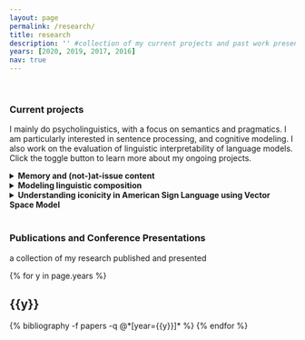 ```yaml
---
layout: page
permalink: /research/
title: research
description: '' #collection of my current projects and past work presented at conferences and published in journal papers/conference proceedings # publications by categories in reversed chronological order. # generated by jekyll-scholar.
years: [2020, 2019, 2017, 2016]
nav: true
---
```



<!-- <span style="color:#B71C1C;"> </span> -->

<br>
<h3> Current projects </h3>

I mainly do psycholinguistics, with a focus on semantics and pragmatics. I am particularly interested in sentence processing, and cognitive modeling. I also work on the evaluation of linguistic interpretability of language models. Click the toggle button to learn more about my ongoing projects.

<details>
<summary><b>Memory and (not-)at-issue content</b></summary>
<br>
  <ul>
  <li>psycholinguistics</li>
  <li>semantics and pragmatics</li>
  <li>memory retrieval</li>
  </ul>

<blockquote>
... more to come
</blockquote>

</details>


<details>
<summary><b>Modeling linguistic composition</b></summary>
<br>
  <ul>
  <li>computational linguistics</li>
  <li>computational semantics</li>
  </ul>

<blockquote>
I tested how well the existing compositionality functions capture compositionlaity in natural language, particularly concerning ‘adjective + noun’ phrases. I used four types of existing categorization of adjectives that exhibit a different inferential pattern--intersective, subsective, non-subsective, and privative. I used a constant noun that uniformly combines with these four types of adjectives. Based on the <code>word2vec</code> model (<a href="https://arxiv.org/abs/1301.3781">Mikolov et al. 2013</a>), I evaluated compositionality of variants of the weighted additive and the multiplicative model (e.g., Mitchell & Lapata <a href="https://www.aclweb.org/anthology/P08-1028/">2008</a>; <a href="https://onlinelibrary.wiley.com/doi/full/10.1111/j.1551-6709.2010.01106.x">2010</a>). The correlation coefficients with the newly collected human behavior result were used as an evaluation metric. The results showed that a certain type of weighted additive model performs better than the multiplicative model in general. Crucially, the results showed that the models perform differently depending on the type of the adjectives, which serve as evidence that the compositionality function may/should be tuned according to the adjective type. <i>Manuscript available upon request.</i>
</blockquote>

<blockquote>
Following this finding, I plan to explore the lexical function approach (Guevara, 2010; Baroni and Zamparelli, 2010; Bride et al., 2015; Vecchi et al., 2017) in the future, as this method assumes different matrices for each adjective. I am also currently exploring the compositionality of the four types of adjectives by using contextualized word embeddings (e.g. Shwartz and Dagan, 2019).
</blockquote>

</details>

<details>
<summary><b>Understanding iconicity in American Sign Language using Vector Space Model</b></summary>
<br>
  <ul>
  <li>American Sign Language (ASL)</li>
  <li>computational linguistics</li>
  <li>computational semantics</li>
  </ul>

<blockquote>
... in collaboration with Emre Hakgüder, Casey Ferrara, and Aurora Martinez del Rio
</blockquote>

<blockquote>
[News] September 18, 2020: [Our work has been accepted for a paper presentation at LSA 2021 Annual Meeting](_news/2020-09-18-lsa2021.md)
</blockquote>
</details>

<br>
<h3> Publications and Conference Presentations </h3>

a collection of my research published and presented

<div class="publications">

{% for y in page.years %}
  <h2 class="year">{{y}}</h2>
  {% bibliography -f papers -q @*[year={{y}}]* %}
{% endfor %}

</div>
